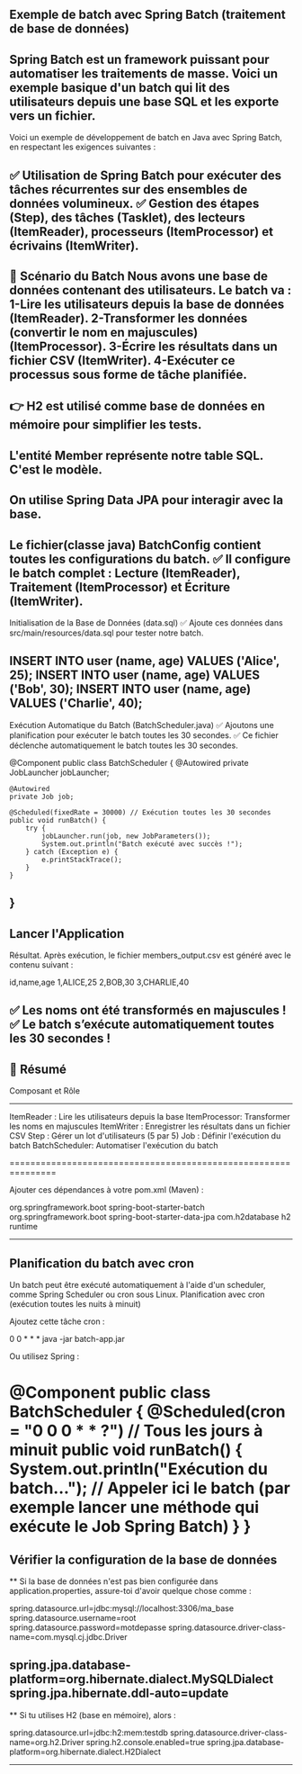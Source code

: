Exemple de batch avec Spring Batch (traitement de base de données)
------------------------------------------------------------------
Spring Batch est un framework puissant pour automatiser les traitements de masse. 
Voici un exemple basique d'un batch qui lit des utilisateurs depuis une base SQL 
et les exporte vers un fichier.
-----------------------------------------------------
Voici un exemple de développement de batch en Java avec Spring Batch, en respectant 
les exigences suivantes :

✅ Utilisation de Spring Batch pour exécuter des tâches récurrentes sur des ensembles 
de données volumineux.
✅ Gestion des étapes (Step), des tâches (Tasklet), des lecteurs (ItemReader), 
processeurs (ItemProcessor) et écrivains (ItemWriter).
------------------------------------------------------
📌 Scénario du Batch
Nous avons une base de données contenant des utilisateurs.
Le batch va :
    1-Lire les utilisateurs depuis la base de données (ItemReader).
    2-Transformer les données (convertir le nom en majuscules) (ItemProcessor).
    3-Écrire les résultats dans un fichier CSV (ItemWriter).
    4-Exécuter ce processus sous forme de tâche planifiée.
--------------------------------------------------------
👉 H2 est utilisé comme base de données en mémoire pour simplifier les tests.
--------------------------------------------------------
L'entité Member représente notre table SQL. C'est le modèle.
--------------------------------------------------------
On utilise Spring Data JPA pour interagir avec la base.
--------------------------------------------------------
Le fichier(classe java) BatchConfig contient toutes les configurations du batch.
✅ Il configure le batch complet : Lecture (ItemReader), Traitement (ItemProcessor) 
et Écriture (ItemWriter).
--------------------------------------------------------
Initialisation de la Base de Données (data.sql)
✅ Ajoute ces données dans src/main/resources/data.sql pour tester notre batch.

INSERT INTO user (name, age) VALUES ('Alice', 25);
INSERT INTO user (name, age) VALUES ('Bob', 30);
INSERT INTO user (name, age) VALUES ('Charlie', 40);
--------------------------------------------------------
Exécution Automatique du Batch (BatchScheduler.java)
✅ Ajoutons une planification pour exécuter le batch toutes les 30 secondes.
✅ Ce fichier déclenche automatiquement le batch toutes les 30 secondes.

@Component
public class BatchScheduler {
    @Autowired
    private JobLauncher jobLauncher;

    @Autowired
    private Job job;

    @Scheduled(fixedRate = 30000) // Exécution toutes les 30 secondes
    public void runBatch() {
        try {
            jobLauncher.run(job, new JobParameters());
            System.out.println("Batch exécuté avec succès !");
        } catch (Exception e) {
            e.printStackTrace();
        }
    }
}
--------------------------------------------------------
Lancer l'Application
--------------------------------------------------------
Résultat. Après exécution, le fichier members_output.csv est généré avec le contenu suivant :

id,name,age
1,ALICE,25
2,BOB,30
3,CHARLIE,40

✅ Les noms ont été transformés en majuscules !
✅ Le batch s’exécute automatiquement toutes les 30 secondes !
--------------------------------------------------------

🔹 Résumé
----------
Composant  et	Rôle
---------       ----
ItemReader	 : Lire les utilisateurs depuis la base
ItemProcessor: Transformer les noms en majuscules
ItemWriter	 : Enregistrer les résultats dans un fichier CSV
Step	       : Gérer un lot d'utilisateurs (5 par 5)
Job	         : Définir l'exécution du batch
BatchScheduler:	Automatiser l'exécution du batch

===============================================================

Ajouter ces dépendances à votre pom.xml (Maven) :

<dependency>
    <groupId>org.springframework.boot</groupId>
    <artifactId>spring-boot-starter-batch</artifactId>
</dependency>
<dependency>
    <groupId>org.springframework.boot</groupId>
    <artifactId>spring-boot-starter-data-jpa</artifactId>
</dependency>
<dependency>
    <groupId>com.h2database</groupId>
    <artifactId>h2</artifactId>
    <scope>runtime</scope>
</dependency>

--------------------------------------------------------

Planification du batch avec cron
--------------------------------
Un batch peut être exécuté automatiquement à l'aide d'un scheduler, comme Spring Scheduler ou cron sous Linux.
Planification avec cron (exécution toutes les nuits à minuit)

Ajoutez cette tâche cron :

0 0 * * * java -jar batch-app.jar

Ou utilisez Spring :

@Component
public class BatchScheduler {
    @Scheduled(cron = "0 0 0 * * ?") // Tous les jours à minuit
    public void runBatch() {
        System.out.println("Exécution du batch...");
        // Appeler ici le batch (par exemple lancer une méthode qui exécute le Job Spring Batch)
    }
}
===============================================
Vérifier la configuration de la base de données
-----------------------------------------------
** Si la base de données n'est pas bien configurée dans application.properties, assure-toi 
d'avoir quelque chose comme :

spring.datasource.url=jdbc:mysql://localhost:3306/ma_base
spring.datasource.username=root
spring.datasource.password=motdepasse
spring.datasource.driver-class-name=com.mysql.cj.jdbc.Driver

spring.jpa.database-platform=org.hibernate.dialect.MySQLDialect
spring.jpa.hibernate.ddl-auto=update
-----------------------------------------------

** Si tu utilises H2 (base en mémoire), alors :

spring.datasource.url=jdbc:h2:mem:testdb
spring.datasource.driver-class-name=org.h2.Driver
spring.h2.console.enabled=true
spring.jpa.database-platform=org.hibernate.dialect.H2Dialect

-----------------------------------------------
